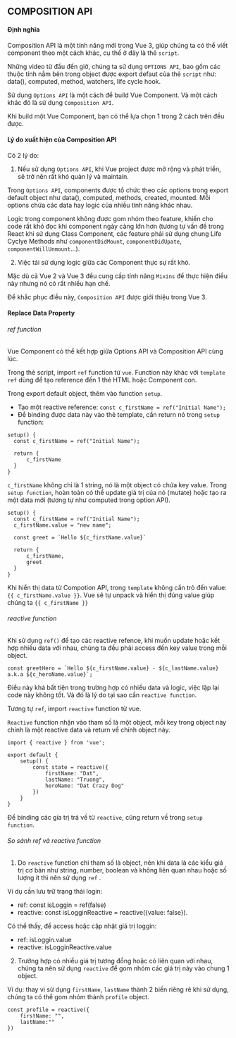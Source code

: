 ## COMPOSITION API

#### Định nghĩa

Composition API là một tính năng mới trong Vue 3, giúp chúng ta có thể viết component theo một cách khác, cụ thể ở đây là thẻ `script`.

Những video từ đầu đến giờ, chúng ta sử dụng `OPTIONS API`, bao gồm các thuộc tính nằm bên trong object được export defaut của thẻ `script` như: data(), computed, method, watchers, life cycle hook.

Sử dụng `Options API` là một cách để build Vue Component. Và một cách khác đó là sử dụng `Composition API`.

Khi build một Vue Component, bạn có thể lựa chọn 1 trong 2 cách trên đều được.

#### Lý do xuất hiện của Composition API

Có 2 lý do:

1. Nếu sử dụng `Options API`, khi Vue project được mở rộng và phát triển, sẽ trở nên rất khó quản lý và maintain.

Trong `Options API`, components được tổ chức theo các options trong export default object như data(), computed, methods, created, mounted. Mỗi options chứa các data hay logic của nhiều tính năng khác nhau.

Logic trong component không được gom nhóm theo feature, khiến cho code rất khó đọc khi component ngày càng lớn hơn (tương tự vấn đề trong React khi sử dụng Class Component, các feature phải sử dụng chung Life Cyclye Methods như `componentDidMount`, `componentDiđUpate`, `componentWillUnmount`...).

2. Việc tái sử dụng logic giữa các Component thực sự rất khó.

Mặc dù cả Vue 2 và Vue 3 đều cung cấp tính năng `Mixins` để thực hiện điều này nhưng nó có rất nhiều hạn chế.

Để khắc phục điều này, `Composition API` được giới thiệu trong Vue 3.

#### Replace Data Property

###### ref function

Vue Component có thể kết hợp giữa Options API và Composition API cùng lúc.

Trong thẻ script, import `ref` function từ `vue`. Function này khác với `template ref` dùng để tạo reference đến 1 thẻ HTML hoặc Component con.

Trong export default object, thêm vào function `setup`.

- Tạo một reactive reference: `const c_firstName = ref("Initial Name");`
- Để binding được data này vào thẻ template, cần return nó trong `setup` function:

```
setup() {
  const c_firstName = ref("Initial Name");

  return {
      c_firstName
  }
}
```

`c_firstName` không chỉ là 1 string, nó là một object có chứa key value. Trong `setup function`, hoàn toàn có thể update giá trị của nó (mutate) hoặc tạo ra một data mới (tương tự như computed trong option API).

```
setup() {
  const c_firstName = ref("Initial Name");
  c_firstName.value = "new name";

  const greet = `Hello ${c_firstName.value}`

  return {
      c_firstName,
      greet
  }
}
```

Khi hiển thị data từ Compotion API, trong `template` không cần trỏ đến value: `{{ c_firstName.value }}`. Vue sẽ tự unpack và hiển thị đúng value giúp chúng ta `{{ c_firstName }}`

###### reactive function

Khi sử dụng `ref()` để tạo các reactive refence, khi muốn update hoặc kết hợp nhiều data với nhau, chúng ta đều phải access đến key value trong mỗi object.

```
const greetHero = `Hello ${c_firstName.value} - ${c_lastName.value} a.k.a ${c_heroName.value}`;
```

Điều này khá bất tiện trong trường hợp có nhiều data và logic, việc lặp lại code này không tốt. Và đó là lý do tại sao cần `reactive function`.

Tương tự `ref`, import `reactive` function từ vue.

`Reactive` function nhận vào tham số là một object, mỗi key trong object này chính là một reactive data và return về chính object này.

```
import { reactive } from 'vue';

export default {
    setup() {
        const state = reactive({
            firstName: "Dat",
            lastName: "Truong",
            heroName: "Dat Crazy Dog"
        })
    }
}
```

Để binding các gía trị trả về từ `reactive`, cũng return về trong `setup function`.

###### So sánh ref và reactive function

1. Do `reactive` function chỉ tham số là object, nên khi data là các kiểu giá trị cơ bản như string, number, boolean và không liên quan nhau hoặc số lượng ít thì nên sử dụng `ref` .

Ví dụ cần lưu trữ trạng thái login:

- ref: const isLoggin = ref(false)
- reactive: const isLogginReactive = reactive({value: false}).

Có thể thấy, để access hoặc cập nhật giá trị loggin:

- ref: isLoggin.value
- reactive: isLogginReactive.value

2. Trường hợp có nhiều giá trị tương đồng hoặc có liên quan với nhau, chúng ta nên sử dụng `reactive` để gom nhóm các giá trị này vào chung 1 object.

Ví dụ: thay vì sử dụng `firstName`, `lastName` thành 2 biến riêng rẽ khi sử dụng, chúng ta có thể gom nhóm thành `profile` object.

```
const profile = reactive({
    firstName: "",
    lastName:""
})
```
